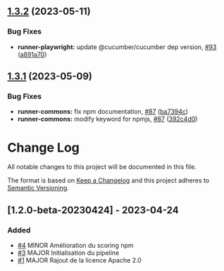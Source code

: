 ## [1.3.2](https://github.com/e2e-test-quest/uuv/compare/runner-commons-v1.3.1...runner-commons-v1.3.2) (2023-05-11)


### Bug Fixes

* **runner-playwright:** update @cucumber/cucumber dep version, [#93](https://github.com/e2e-test-quest/uuv/issues/93) ([a891a70](https://github.com/e2e-test-quest/uuv/commit/a891a70daad1cb5d7d34f25097a31d89f92b92c6))

## [1.3.1](https://github.com/e2e-test-quest/uuv/compare/runner-commons-v1.3.0...runner-commons-v1.3.1) (2023-05-09)


### Bug Fixes

* **runner-commons:** fix npm documentation, [#87](https://github.com/e2e-test-quest/uuv/issues/87) ([ba7394c](https://github.com/e2e-test-quest/uuv/commit/ba7394cd755e350fd5a5964aed26435e5979e77d))
* **runner-commons:** modify keyword for npmjs, [#87](https://github.com/e2e-test-quest/uuv/issues/87) ([392c4d0](https://github.com/e2e-test-quest/uuv/commit/392c4d0337179dae2c2a96c26dc2cc32e0ad87b3))

# Change Log
All notable changes to this project will be documented in this file.

The format is based on [Keep a Changelog](http://keepachangelog.com/)
and this project adheres to [Semantic Versioning](http://semver.org/).

## [1.2.0-beta-20230424] - 2023-04-24

### Added
- [#4](https://github.com/e2e-test-quest/uuv/issues/4)
  MINOR Amélioration du scoring npm
- [#3](https://github.com/e2e-test-quest/uuv/issues/3)
  MAJOR Initialisation du pipeline
- [#1](https://github.com/e2e-test-quest/uuv/issues/1)
  MAJOR Rajout de la licence Apache 2.0
